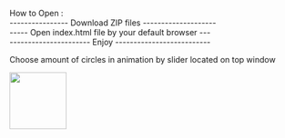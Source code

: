 How to Open :
</br>
---------------- Download ZIP files --------------------</br>
----- Open index.html file by your default browser ---</br>
---------------------- Enjoy --------------------------</br>

Choose amount of circles in animation by slider located on top window

<img src="AnimationCanvas.png" width="100">